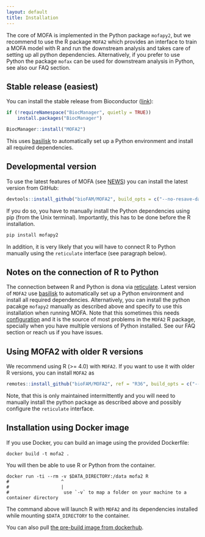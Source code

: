 ```yaml
---
layout: default
title: Installation
---
```


The core of MOFA is implemented in the Python package `mofapy2`, but we recommend to use the R package `MOFA2` which provides an interface to train a MOFA model with R and run the downstream analysis and takes care of setting up all python dependencies. Alternatively, if you prefer to use Python the package `mofax` can be used for downstream analysis in Python, see also our FAQ section.

## Stable release (easiest)

You can install the stable release from Bioconductor ([link](http://www.bioconductor.org/packages/release/bioc/html/MOFA2.html)): 
```r
if (!requireNamespace("BiocManager", quietly = TRUE))
    install.packages("BiocManager")

BiocManager::install("MOFA2")
```

This uses [basilisk](https://bioconductor.org/packages/release/bioc/html/basilisk.html) to automatically set up a Python environment and install all required dependencies. 


## Developmental version
To use the latest features of MOFA (see [NEWS](https://biofam.github.io/MOFA2/news.html)) you can install the latest version from GitHub:
<!--
BiocManager::install(version='devel')
BiocManager::install("MOFA2")
-->
```r
devtools::install_github("bioFAM/MOFA2", build_opts = c("--no-resave-data --no-build-vignettes"))
```

If you do so, you have to manually install the Python dependencies using pip (from the Unix terminal). Importantly, this has to be done before the R installation. 
```r
pip install mofapy2
```
In addition, it is very likely that you will have to connect R to Python manually using the `reticulate` interface (see paragraph below).

## Notes on the connection of R to Python

The connection between R and Python is dona via [reticulate](ttps://rstudio.github.io/reticulate). Latest version of `MOFA2` use [basilisk](https://bioconductor.org/packages/release/bioc/html/basilisk.html) to automatically set up a Python environment and install all required dependencies. Alternatively, you can install the python pacakge `mofapy2` manually as described above and specify to use this installation when running MOFA. Note that this sometimes this needs [configuration](https://rstudio.github.io/reticulate/reference/use_python.html) and it is the source of most problems in the `MOFA2` R package, specially when you have multiple versions of Python installed. See our FAQ section or reach us if you have issues.

## Using MOFA2 with older R versions

We recommend using R (>= 4.0) with `MOFA2`. If you want to use it with older R versions, you can install `MOFA2` as

```r
remotes::install_github("bioFAM/MOFA2", ref = "R36", build_opts = c("--no-resave-data --no-build-vignettes"))
```
Note, that this is only maintained intermittently and you will need to manually install the python package as described above and possibly configure the `reticulate` interface.


## Installation using Docker image

If you use Docker, you can build an image using the provided Dockerfile:

```
docker build -t mofa2 .
```

You will then be able to use R or Python from the container. 

```
docker run -ti --rm -v $DATA_DIRECTORY:/data mofa2 R
#                   ^
#                   |
#                    use `-v` to map a folder on your machine to a container directory
```

The command above will launch R with `MOFA2` and its dependencies installed while mounting `$DATA_DIRECTORY` to the container.

You can also pull [the pre-build image from dockerhub](https://hub.docker.com/r/gtca/mofa2).
